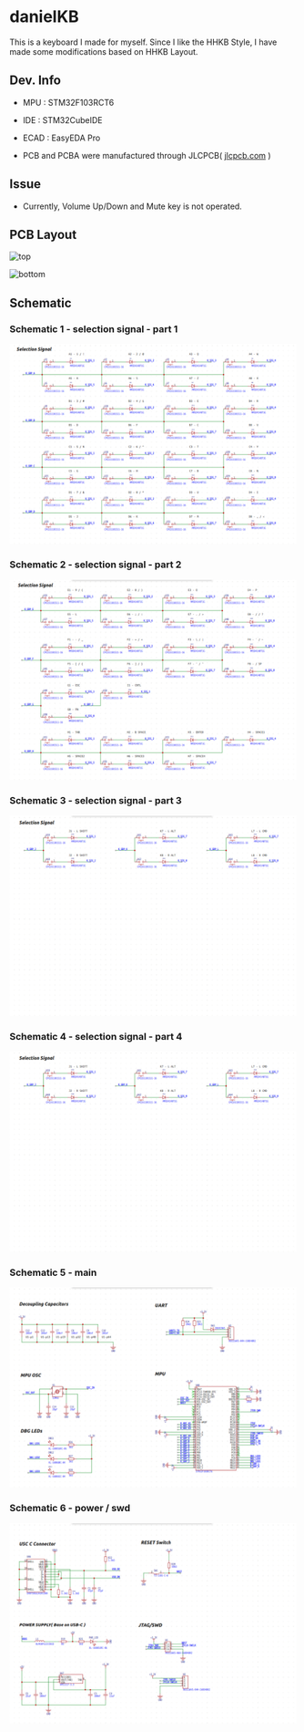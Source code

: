 # danielKB
This is a keyboard I made for myself. Since I like the HHKB Style, I have made some modifications based on HHKB Layout.



## Dev. Info
- MPU : STM32F103RCT6

- IDE : STM32CubeIDE

- ECAD : EasyEDA Pro

- PCB and PCBA were manufactured through JLCPCB( [jlcpcb.com](https://jlcpcb.com/) )
        
  
  
## Issue
 - Currently, Volume Up/Down and Mute key is not operated.
   
   
   
   

## PCB Layout

![top](/home/yukinpl/repo/danielKB/PCB_Layout/top.png)

![bottom](/home/yukinpl/repo/danielKB/PCB_Layout/bottom.png)



   

## Schematic

### Schematic 1 - selection signal - part 1
![schematic-1](./schematic/schematic-1.png)
### Schematic 2 - selection signal - part 2
![schematic-1](./schematic/schematic-2.png)
### Schematic 3 - selection signal - part 3
![schematic-1](./schematic/schematic-3.png)
### Schematic 4 - selection signal - part 4
![schematic-1](./schematic/schematic-4.png)
### Schematic 5 - main
![schematic-1](./schematic/schematic-5.png)
### Schematic 6 - power / swd
![schematic-1](./schematic/schematic-6.png)
